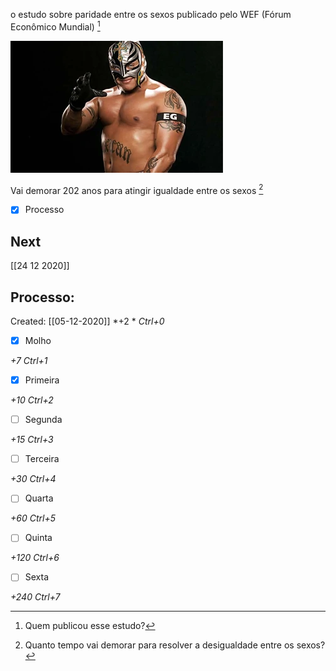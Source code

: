 o estudo sobre paridade entre os sexos publicado pelo WEF (Fórum Econômico Mundial) [^181476]

![](Imagens/Pasted%20image%2020201207170001.png)

[^181476]: Quem publicou esse estudo?


Vai demorar 202 anos para atingir igualdade entre os sexos [^418214]

[^418214]: Quanto tempo vai demorar para resolver a desigualdade entre os sexos?

- [x] Processo

## Next
[[24 12 2020]]
## Processo:
Created: [[05-12-2020]]
*+2 *  *Ctrl+0*
- [x] Molho  

*+7*  *Ctrl+1*

- [x] Primeira 

*+10*  *Ctrl+2*

- [ ] Segunda

*+15*  *Ctrl+3*

- [ ] Terceira 

*+30*  *Ctrl+4*

- [ ] Quarta 

*+60*  *Ctrl+5*

- [ ] Quinta 

*+120*  *Ctrl+6*

- [ ] Sexta 

*+240*  *Ctrl+7*